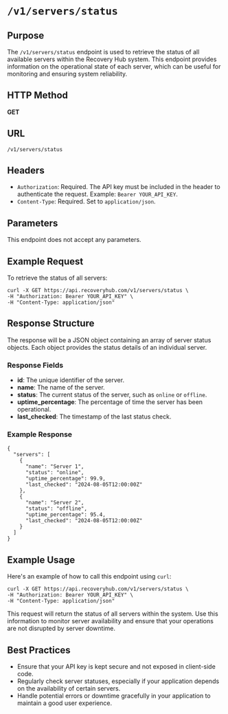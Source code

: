 # `/v1/servers/status`

## Purpose
The `/v1/servers/status` endpoint is used to retrieve the status of all available servers within the Recovery Hub system. This endpoint provides information on the operational state of each server, which can be useful for monitoring and ensuring system reliability.

## HTTP Method
**GET**

## URL
`/v1/servers/status`

## Headers
- `Authorization`: Required. The API key must be included in the header to authenticate the request. Example: `Bearer YOUR_API_KEY`.
- `Content-Type`: Required. Set to `application/json`.

## Parameters
This endpoint does not accept any parameters.

## Example Request

To retrieve the status of all servers:

```
curl -X GET https://api.recoveryhub.com/v1/servers/status \
-H "Authorization: Bearer YOUR_API_KEY" \
-H "Content-Type: application/json"
```

## Response Structure
The response will be a JSON object containing an array of server status objects. Each object provides the status details of an individual server.

### Response Fields

- **id**: The unique identifier of the server.
- **name**: The name of the server.
- **status**: The current status of the server, such as `online` or `offline`.
- **uptime_percentage**: The percentage of time the server has been operational.
- **last_checked**: The timestamp of the last status check.

### Example Response

```
{
  "servers": [
    {
      "name": "Server 1",
      "status": "online",
      "uptime_percentage": 99.9,
      "last_checked": "2024-08-05T12:00:00Z"
    },
    {
      "name": "Server 2",
      "status": "offline",
      "uptime_percentage": 95.4,
      "last_checked": "2024-08-05T12:00:00Z"
    }
  ]
}
```

## Example Usage

Here's an example of how to call this endpoint using `curl`:

```
curl -X GET https://api.recoveryhub.com/v1/servers/status \
-H "Authorization: Bearer YOUR_API_KEY" \
-H "Content-Type: application/json"
```

This request will return the status of all servers within the system. Use this information to monitor server availability and ensure that your operations are not disrupted by server downtime.

## Best Practices
- Ensure that your API key is kept secure and not exposed in client-side code.
- Regularly check server statuses, especially if your application depends on the availability of certain servers.
- Handle potential errors or downtime gracefully in your application to maintain a good user experience.
